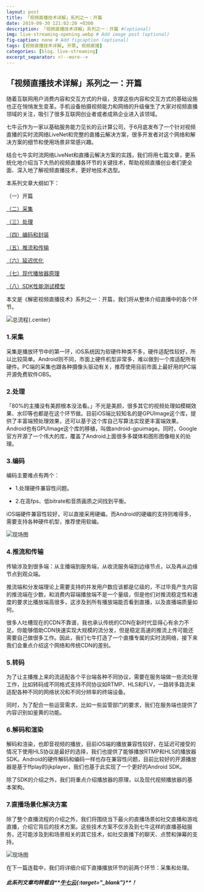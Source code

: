 ```yaml
---
layout: post
title: 「视频直播技术详解」系列之一：开篇
date: 2019-09-30 121:02:20 +0300
description: 「视频直播技术详解」系列之一：开篇 #(optional)
img: live-streaming-opening.webp # Add image post (optional)
fig-caption: none # Add figcaption (optional)
tags: [视频直播技术详解, 开票, 视频直播]
categories: [blog，live-streaming]
excerpt_separator: <!--more-->
---
```


## **「视频直播技术详解」系列之一：开篇**

随着互联网用户消费内容和交互方式的升级，支撑这些内容和交互方式的基础设施也正在悄悄发生变革。手机设备拍摄视频能力<!--more-->和网络的升级催生了大家对视频直播领域的关注，吸引了很多互联网创业者或者成熟企业进入该领域。

七牛云作为一家以基础服务能力见长的云计算公司，于6月底发布了一个针对视频直播的实时流网络LiveNet和完整的直播云解决方案，很多开发者对这个网络和解决方案的细节和使用场景非常感兴趣。

结合七牛实时流网络LiveNet和直播云解决方案的实践，我们将用七篇文章，更系统化地介绍当下大热的视频直播各环节的关键技术，帮助视频直播创业者们更全面、深入地了解视频直播技术，更好地技术选型。

本系列文章大纲如下：

（一）开篇

[（二）采集](https://wowfrank.github.io/live-streaming-collection/)

[（三）处理](https://wowfrank.github.io/live-streaming-proceed/)

[（四）编码和封装](https://wowfrank.github.io/live-streaming-code-and-encapsulation/)

[（五）推流和传输](https://wowfrank.github.io/live-streaming-push-and-transport/)

[（六）延迟优化](https://wowfrank.github.io/live-streaming-optimize-latency/)

[（七）现代播放器原理](https://wowfrank.github.io/live-streaming-theory-of-modern-player/)

[（八）SDK性能测试模型](https://wowfrank.github.io/live-streaming-model-of-sdk-testing/)

本文是《解密视频直播技术》系列之一：开篇，我们将从整体介绍直播中的各个环节。

![总流程]({{site.baseurl}}/assets/img/live-streaming-opening.webp){.center}

### **1.采集**

采集是播放环节中的第一环，iOS系统因为软硬件种类不多，硬件适配性较好，所以比较简单。Android则不同，市面上硬件机型非常多，难以做到一个库适配所有硬件。PC端的采集也跟各种摄像头驱动有关，推荐使用目前市面上最好用的PC端开源免费软件OBS。

### **2.处理**

「80%的主播没有美颜根本没法看。」不光是美颜，很多其它的视频处理如模糊效果、水印等也都是在这个环节做。目前iOS端比较知名的是GPUImage这个库，提供了丰富端预处理效果，还可以基于这个库自己写算法实现更丰富端效果。Android也有GPUImage这个库的移植，叫做android-gpuimage。同时，Google官方开源了一个伟大的库，覆盖了Android上面很多多媒体和图形图像相关的处理。

### **3.编码**

编码主要难点有两个：

* 1.处理硬件兼容性问题。

* 2.在高fps、低bitrate和音质画质之间找到平衡。

iOS端硬件兼容性较好，可以直接采用硬编。而Android的硬编的支持则难得多，需要支持各种硬件机型，推荐使用软编。

![现场图]({{site.baseurl}}/assets/img/live-streaming-opening-1.webp)

### **4.推流和传输**

传输涉及到很多端：从主播端到服务端，从收流服务端到边缘节点，以及再从边缘节点到观众端。

推流端和分发端理论上需要支持的并发用户数应该都是亿级的，不过毕竟产生内容的推流端在少数，和消费内容端播放端不是一个量级，但是他们对推流稳定性和速度的要求比播放端高很多，这涉及到所有播放端能否看到直播，以及直播端质量如何。

很多人吐槽现在的CDN不靠谱，我也承认传统的CDN在新时代显得心有余力不足。你能够借助CDN快速实现大规模的流分发，但是稳定高速的推流上传可能还需要自己做很多工作。因此，我们七牛打造了一个直播专属的实时流网络，接下来我们会重点介绍这个网络和传统CDN的差别。

### **5.转码**

为了让主播推上来的流适配各个平台端各种不同协议，需要在服务端做一些流处理工作，比如转码成不同格式支持不同协议如RTMP、HLS和FLV，一路转多路流来适配各种不同的网络状况和不同分辨率的终端设备。

同时，为了配合一些运营需求，比如一些监管部门的要求，我们在服务端也提供了内容识别如鉴黄的功能。

### **6.解码和渲染**

解码和渲染，也即音视频的播放，目前iOS端的播放兼容性较好，在延迟可接受的情况下使用HLS协议是最好的选择，我们也提供了能够播放RTMP和HLS的播放器SDK。Android的硬件解码和编码一样也存在兼容性问题，目前比较好的开源播放器是基于ffplay的ijkplayer，我们也基于此实现了一个更好的Android SDK。

除了SDK的介绍之外，我们将重点介绍播放器的原理，以及现代视频播放器的基本架构。

### **7.直播场景化解决方案**

除了整个直播流程的介绍之外，我们将围绕当下最火的直播场景如社交直播和游戏直播，介绍它背后的技术方案。这些技术方案不仅涉及到七牛这样的直播基础服务，还可能涉及到和场景相关的其它技术，如社交直播下的聊天、点赞和弹幕的支持。

![现场图]({{site.baseurl}}/assets/img/live-streaming-opening-2.webp)

在下一篇连载中，我们将详细介绍下直播播放环节的前两个环节：采集和处理。

##### 此系列文章均转载自**[牛七云](https://www.qiniu.com/){:target="_blank"}**！